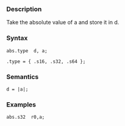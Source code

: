### Description

Take the absolute value of a and store it in d.

### Syntax

```
abs.type  d, a;

.type = { .s16, .s32, .s64 };
```

### Semantics

```
d = |a|;
```

### Examples

```
abs.s32  r0,a;
```

